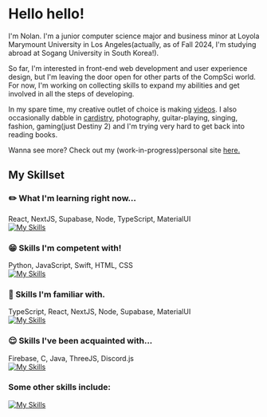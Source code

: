 # Hello hello!

I'm Nolan. I'm a junior computer science major and business minor at Loyola Marymount University in Los Angeles(actually, as of Fall 2024, I'm studying abroad at Sogang University in South Korea!).

So far, I'm interested in front-end web development and user experience design, but I'm leaving the door open for other parts of the CompSci world. For now, I'm working on collecting skills to expand my abilities and get involved in all the steps of developing. 

In my spare time, my creative outlet of choice is making [videos](https://www.youtube.com/@-nolan). I also occasionally dabble in [cardistry](https://sabukaru.online/articles/the-last-living-niche-subculture-a-talk-with-anyone-master-of-cards), photography, guitar-playing, singing, fashion, gaming(just Destiny 2) and I'm trying very hard to get back into reading books.

Wanna see more? Check out my (work-in-progress)personal site [here.](https://nndpznn.github.io/)

## My Skillset

### :pencil2: What I'm learning right now...
React, NextJS, Supabase, Node, TypeScript, MaterialUI\
[![My Skills](https://skillicons.dev/icons?i=react,nextjs,supabase,nodejs,ts,materialui)](https://skillicons.dev)

### :grin: Skills I'm competent with!
Python, JavaScript, Swift, HTML, CSS\
[![My Skills](https://skillicons.dev/icons?i=py,js,swift,html,css)](https://skillicons.dev)

### :slightly_smiling_face: Skills I'm familiar with.
TypeScript, React, NextJS, Node, Supabase, MaterialUI\
[![My Skills](https://skillicons.dev/icons?i=ts,react,nextjs,nodejs,supabase,materialui)](https://skillicons.dev)

### :relieved: Skills I've been acquainted with...
Firebase, C, Java, ThreeJS, Discord.js\
[![My Skills](https://skillicons.dev/icons?i=firebase,c,java,threejs,bots)](https://skillicons.dev)

### Some other skills include:
[![My Skills](https://skillicons.dev/icons?i=github,vscode,figma,ps,ableton,postman)](https://skillicons.dev)

<!--
**nndpznn/nndpznn** is a ✨ _special_ ✨ repository because its `README.md` (this file) appears on your GitHub profile.

Here are some ideas to get you started:

- 🔭 I’m currently working on ...
- 🌱 I’m currently learning ...
- 👯 I’m looking to collaborate on ...
- 🤔 I’m looking for help with ...
- 💬 Ask me about ...
- 📫 How to reach me: ...
- 😄 Pronouns: ...
- ⚡ Fun fact: ...
-->
